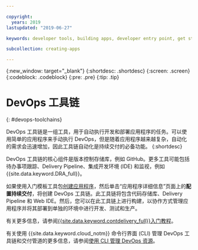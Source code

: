 ```yaml
---

copyright:
  years: 2019
lastupdated: "2019-06-27"

keywords: developer tools, building apps, developer entry point, get started coding, DevOps, toolchain

subcollection: creating-apps

---
```

{:new_window: target="_blank"}
{:shortdesc: .shortdesc}
{:screen: .screen}
{:codeblock: .codeblock}
{:pre: .pre}
{:tip: .tip}

# DevOps 工具链
{: #devops-toolchains}

DevOps 工具链是一组工具，用于自动执行开发和部署应用程序的任务。可以使用简单的应用程序来手动执行 DevOps，但是随着应用程序越来越复杂，自动化的需求会迅速增加，因此工具链自动化是持续交付的必备功能。
{:shortdesc}

DevOps 工具链的核心组件是版本控制存储库，例如 GitHub。更多工具可能包括待办事项跟踪、Delivery Pipeline、集成开发环境 (IDE) 和监视，例如 {{site.data.keyword.DRA_full}}。

如果使用入门模板工具包[创建应用程序](/docs/apps?topic=creating-apps-getting-started)，然后单击“应用程序详细信息”页面上的**配置持续交付**，将创建 DevOps 工具链。此工具链将包含代码存储库、Delivery Pipeline 和 Web IDE。然后，您可以在此工具链上进行构建，以协作方式管理应用程序并将其部署到单独的环境中进行开发、测试和生产。

有关更多信息，请参阅[{{site.data.keyword.contdelivery_full}}入门教程](/docs/services/ContinuousDelivery?topic=ContinuousDelivery-getting-started)。

有关使用 {{site.data.keyword.cloud_notm}} 命令行界面 (CLI) 管理 DevOps 工具链和交付管道的更多信息，请参阅[使用 CLI 管理 DevOps 资源](/docs/cli?topic=cloud-cli-managing-devops-resources-cli)。
